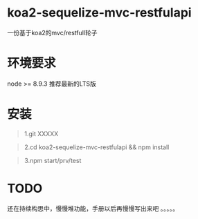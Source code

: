# koa2-sequelize-mvc-restfulapi
一份基于koa2的mvc/restfull轮子
# 环境要求
node >= 8.9.3 推荐最新的LTS版
# 安装
> 1.git XXXXX

> 2.cd koa2-sequelize-mvc-restfulapi && npm install

> 3.npm start/prv/test

# TODO
还在持续构思中，慢慢堆功能，手册以后再慢慢写出来吧
。。。。。
